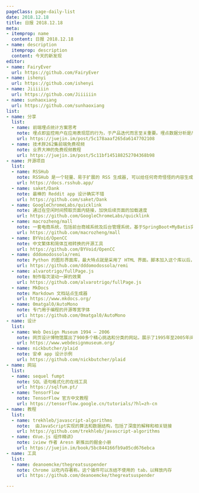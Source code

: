 ```yaml
---
pageClass: page-daily-list
date: 2018.12.18
title: 日报 2018.12.18
meta:
- itemprop: name
  content: 日报 2018.12.18
- name: description
  itemprop: description
  content: 今天的新发现
editor:
- name: FairyEver
  url: https://github.com/FairyEver
- name: ishenyi
  url: https://github.com/ishenyi
- name: Jiiiiiin
  url: https://github.com/Jiiiiiin
- name: sunhaoxiang
  url: https://github.com/sunhaoxiang
list:
- name: 分享
  list:
  - name: 前端埋点统计方案思考
    note: 埋点即监控用户在应用表现层的行为，于产品迭代而言至关重要。埋点数据分析是产品需求的来源，检验功能是否达预期的佐证。
    url: https://juejin.im/post/5c178aaaf265da6147702108
  - name: 技术胖262集前端免费视频
    note: 业界大神的免费视频教程
    url: https://juejin.im/post/5c11bf145188252704368b98
- name: 开源项目
  list:
  - name: RSSHub
    note: RSSHub 是一个轻量、易于扩展的 RSS 生成器, 可以给任何奇奇怪怪的内容生成 RSS 订阅源
    url: https://docs.rsshub.app/
  - name: saket/Dank
    note: 最棒的 Reddit app 设计确实不错
    url: https://github.com/saket/Dank
  - name: GoogleChromeLabs/quicklink
    note: 通过在空闲时间预取页面内链接，加快后续页面的加载速度
    url: https://github.com/GoogleChromeLabs/quicklink
  - name: macrozheng/mall
    note: 一套电商系统，包括前台商城系统及后台管理系统，基于SpringBoot+MyBatis实现。 
    url: https://github.com/macrozheng/mall
  - name: BYVoid/OpenCC
    note: 中文繁体和简体互相转换的开源工具
    url: https://github.com/BYVoid/OpenCC
  - name: dddomodossola/remi
    note: Python 的图形界面库，最大特点就是采用了 HTML 界面。脚本加入这个库以后，可以生成网页接口，使用浏览器访问
    url: https://github.com/dddomodossola/remi
  - name: alvarotrigo/fullPage.js
    note: 制作每次滚动一屏的效果
    url: https://github.com/alvarotrigo/fullPage.js
  - name: MkDocs
    note: Markdown 文档站点生成器
    url: https://www.mkdocs.org/
  - name: 0matgal0/AutoMono
    note: 专门用于编程的开源等宽字体
    url: https://github.com/0matgal0/AutoMono
- name: 设计
  list:
  - name: Web Design Museum 1994 – 2006
    note: 网页设计博物馆展出了900多个精心挑选和分类的网站，展示了1995年至2005年间的网页设计趋势
    url: https://www.webdesignmuseum.org/
  - name: nickbutcher/plaid
    note: 安卓 app 设计示例
    url: https://github.com/nickbutcher/plaid
- name: 网站
  list:
  - name: sequel fumpt
    note: SQL 语句格式化的在线工具
    url: https://sqlfum.pt/
  - name: TensorFlow
    note: TensorFlow 官方中文教程
    url: https://tensorflow.google.cn/tutorials/?hl=zh-cn
- name: 教程
  list:
  - name: trekhleb/javascript-algorithms
    note:  由JavaScript实现的算法和数据结构，包括了深度的解释和相关链接
    url: https://github.com/trekhleb/javascript-algorithms
  - name: 《Vue.js 组件精讲》
    note: iview 作者 Aresn 新推出的掘金小册
    url: https://juejin.im/book/5bc844166fb9a05cd676ebca
- name: 工具
  list:
  - name: deanoemcke/thegreatsuspender
    note: Chrome 以吃内存著称。这个插件可以冻结不使用的 tab，以释放内存
    url: https://github.com/deanoemcke/thegreatsuspender

---
```


<daily-list v-bind="$page.frontmatter"/>
